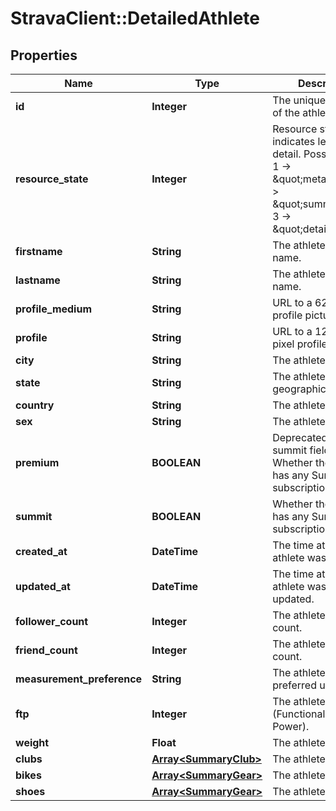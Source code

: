 # StravaClient::DetailedAthlete

## Properties
Name | Type | Description | Notes
------------ | ------------- | ------------- | -------------
**id** | **Integer** | The unique identifier of the athlete | [optional] 
**resource_state** | **Integer** | Resource state, indicates level of detail. Possible values: 1 -&gt; \&quot;meta\&quot;, 2 -&gt; \&quot;summary\&quot;, 3 -&gt; \&quot;detail\&quot; | [optional] 
**firstname** | **String** | The athlete&#39;s first name. | [optional] 
**lastname** | **String** | The athlete&#39;s last name. | [optional] 
**profile_medium** | **String** | URL to a 62x62 pixel profile picture. | [optional] 
**profile** | **String** | URL to a 124x124 pixel profile picture. | [optional] 
**city** | **String** | The athlete&#39;s city. | [optional] 
**state** | **String** | The athlete&#39;s state or geographical region. | [optional] 
**country** | **String** | The athlete&#39;s country. | [optional] 
**sex** | **String** | The athlete&#39;s sex. | [optional] 
**premium** | **BOOLEAN** | Deprecated.  Use summit field instead. Whether the athlete has any Summit subscription. | [optional] 
**summit** | **BOOLEAN** | Whether the athlete has any Summit subscription. | [optional] 
**created_at** | **DateTime** | The time at which the athlete was created. | [optional] 
**updated_at** | **DateTime** | The time at which the athlete was last updated. | [optional] 
**follower_count** | **Integer** | The athlete&#39;s follower count. | [optional] 
**friend_count** | **Integer** | The athlete&#39;s friend count. | [optional] 
**measurement_preference** | **String** | The athlete&#39;s preferred unit system. | [optional] 
**ftp** | **Integer** | The athlete&#39;s FTP (Functional Threshold Power). | [optional] 
**weight** | **Float** | The athlete&#39;s weight. | [optional] 
**clubs** | [**Array&lt;SummaryClub&gt;**](SummaryClub.md) | The athlete&#39;s clubs. | [optional] 
**bikes** | [**Array&lt;SummaryGear&gt;**](SummaryGear.md) | The athlete&#39;s bikes. | [optional] 
**shoes** | [**Array&lt;SummaryGear&gt;**](SummaryGear.md) | The athlete&#39;s shoes. | [optional] 


